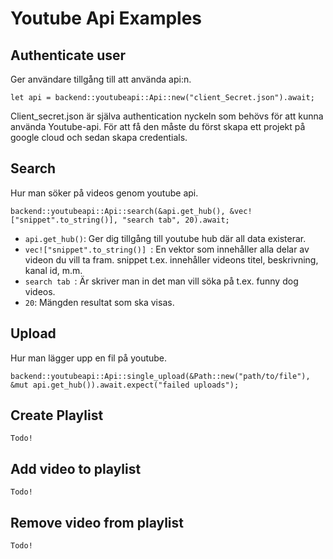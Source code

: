 # Youtube Api Examples

## Authenticate user
Ger användare tillgång till att använda api:n.
```
let api = backend::youtubeapi::Api::new("client_Secret.json").await; 
```
Client_secret.json är själva authentication nyckeln som behövs för att kunna använda Youtube-api. För att få den måste du först skapa ett projekt på google cloud och sedan skapa credentials.
## Search
Hur man söker på videos genom youtube api.

```
backend::youtubeapi::Api::search(&api.get_hub(), &vec!["snippet".to_string()], "search tab", 20).await;
```
- `api.get_hub()`: Ger dig tillgång till youtube hub där all data existerar.
- `vec!["snippet".to_string()] `: En vektor som innehåller alla delar av videon du vill ta fram. snippet t.ex. innehåller videons titel, beskrivning, kanal id, m.m.
- `search tab `: Är skriver man in det man vill söka på t.ex. funny dog videos.
- `20`: Mängden resultat som ska visas.
## Upload
Hur man lägger upp en fil på youtube. 
```
backend::youtubeapi::Api::single_upload(&Path::new("path/to/file"), &mut api.get_hub()).await.expect("failed uploads");
```
## Create Playlist
```
Todo!
```

## Add video to playlist
```
Todo!
```

## Remove video from playlist
```
Todo!
```